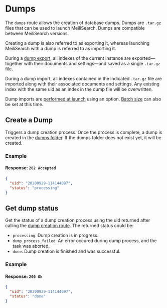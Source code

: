 # Dumps

The `dumps` route allows the creation of database dumps. Dumps are `.tar.gz` files that can be used to launch MeiliSearch. Dumps are compatible between MeiliSearch versions.

Creating a dump is also referred to as exporting it, whereas launching MeiliSearch with a dump is referred to as importing it.

During a [dump export](/references/dump.md#create-a-dump), all indexes of the current instance are exported—together with their documents and settings—and saved as a single `.tar.gz` file.

During a dump import, all indexes contained in the indicated `.tar.gz` file are imported along with their associated documents and settings. Any existing index with the same uid as an index in the dump file will be overwritten.

Dump imports are [performed at launch](/guides/advanced_guides/configuration.md#import-dump) using an option. [Batch size](/guides/advanced_guides/configuration.md#dump-batch-size) can also be set at this time.

## Create a Dump

<RouteHighlighter method="POST" route="/dumps"/>

Triggers a dump creation process. Once the process is complete, a dump is created in the [dumps folder](/guides/advanced_guides/configuration.md#dumps-folder). If the dumps folder does not exist yet, it will be created.

### Example

<code-samples id="post_dump_1" />

#### Response: `202 Accepted`

```json
{
  "uid": "20200929-114144097",
  "status": "processing"
}
```

## Get dump status

<RouteHighlighter method="GET" route="/dumps/:dump_uid/status"/>

Get the status of a dump creation process using the uid returned after calling the [dump creation route](/references/dump.md#create-a-dump).
The returned status could be:

- `processing`: Dump creation is in progress.
- `dump_process_failed`: An error occured during dump process, and the task was aborted.
- `done`: Dump creation is finished and was successful.

### Example

<code-samples id="get_dump_status_1" />

#### Response: `200 Ok`

```json
{
  "uid": "20200929-114144097",
  "status": "done"
}
```
